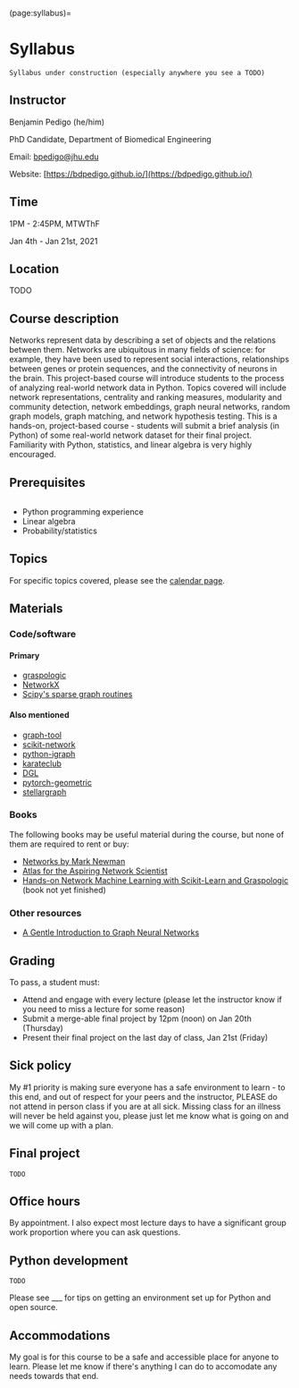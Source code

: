 (page:syllabus)=
# Syllabus
```{note}
Syllabus under construction (especially anywhere you see a TODO)
```

## Instructor
Benjamin Pedigo (he/him)

PhD Candidate, Department of Biomedical Engineering

Email: [bpedigo@jhu.edu](mailto:bpedigo@jhu.edu)

Website: [https://bdpedigo.github.io/](https://bdpedigo.github.io/)

## Time
1PM - 2:45PM, MTWThF

Jan 4th - Jan 21st, 2021

## Location
TODO

## Course description
Networks represent data by describing a set of objects and the relations between them. Networks are ubiquitous in many fields of science: for example, they have been used to represent social interactions, relationships between genes or protein sequences, and the connectivity of neurons in the brain. This project-based course will introduce students to the process of analyzing real-world network data in Python. Topics covered will include network representations, centrality and ranking measures, modularity and community detection, network embeddings, graph neural networks, random graph models, graph matching, and network hypothesis testing. This is a hands-on, project-based course - students will submit a brief analysis (in Python) of some real-world network dataset for their final project. Familiarity with Python, statistics, and linear algebra is very highly encouraged.

## Prerequisites
```{warning} The following prerequisites are highly recommended to take this course. In particular, Python experience will be important in order to be able to submit the final project. Please talk to the instructor if you are unsure about your prior knowledge for any of these:
```
- Python programming experience 
- Linear algebra 
- Probability/statistics

## Topics
For specific topics covered, please see the [calendar page](page:calendar).

## Materials
### Code/software
#### Primary
- [graspologic](https://graspologic.readthedocs.io/en/latest/)
- [NetworkX](https://networkx.org/)
- [Scipy's sparse graph routines](https://docs.scipy.org/doc/scipy/reference/sparse.csgraph.html)

#### Also mentioned 
- [graph-tool](https://graph-tool.skewed.de/)
- [scikit-network](https://scikit-network.readthedocs.io/en/latest/)
- [python-igraph](https://igraph.org/python/)
- [karateclub](https://karateclub.readthedocs.io/en/latest/)
- [DGL](https://www.dgl.ai/)
- [pytorch-geometric](https://pytorch-geometric.readthedocs.io/en/latest/)
- [stellargraph](https://stellargraph.readthedocs.io/en/stable/)

### Books
The following books may be useful material during the course, but none of them are
required to rent or buy:
- [Networks by Mark Newman](https://global.oup.com/academic/product/networks-9780198805090?cc=us&lang=en&)
- [Atlas for the Aspiring Network Scientist](https://www.networkatlas.eu/)
- [Hands-on Network Machine Learning with Scikit-Learn and Graspologic](http://docs.neurodata.io/graph-stats-book/coverpage.html) (book not yet finished)

### Other resources
- [A Gentle Introduction to Graph Neural Networks](https://staging.distill.pub/2021/gnn-intro/)

## Grading
To pass, a student must: 
- Attend and engage with every lecture (please let the instructor know if you need to miss a lecture for some reason)
- Submit a merge-able final project by 12pm (noon) on Jan 20th (Thursday)
- Present their final project on the last day of class, Jan 21st (Friday)

## Sick policy
My #1 priority is making sure everyone has a safe environment to learn - to this end, and out of respect
for your peers and the instructor, PLEASE do not attend in person class if you are at all sick. 
Missing class for an illness will never be held against you, please just let me know what
is going on and we will come up with a plan. 

## Final project
```{warning}
TODO
```

## Office hours
By appointment. I also expect most lecture days to have a significant group work proportion
where you can ask questions.

## Python development
```{warning}
TODO
```
Please see ___ for tips on getting an environment set up for Python and open source.

## Accommodations
My goal is for this course to be a safe and accessible place for anyone to learn. Please let me know if there's anything I can do to accomodate any needs towards that end.
